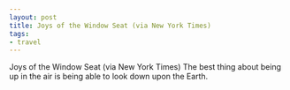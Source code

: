```yaml
---
layout: post
title: Joys of the Window Seat (via New York Times)
tags:
- travel
---
```

Joys of the Window Seat (via New York Times)
The best thing about being up in the air is being able to look down upon the Earth.
